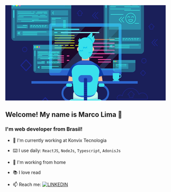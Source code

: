 <a href='https://www.linkedin.com/in/maurelima/'>
  <img src="https://github.com/Maurelima/Maurelima/blob/master/assets/h68x0up43hmknl5tjcww.jpg?raw=true" height='300' widht='800' alt="Marco Lima" />
</a>

## Welcome! My name is Marco Lima 🤝
### I'm web developer from Brasil!



- 🧰 I'm currently working at Konvix Tecnologia
- ⌨️ I use daily: `ReactJS`, `NodeJs`, `Typescript`, `AdonisJs`
- 🏡 I'm working from home
- 📚 I love read

- 📫 Reach me: [![LINKEDIN](https://img.shields.io/badge/Linkedin-black?style=for-the-badge&logo=linkedin)](https://www.linkedin.com/in/maurelima/)
